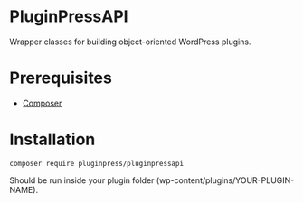 # PluginPressAPI
Wrapper classes for building object-oriented WordPress plugins.

# Prerequisites
* [Composer](https://getcomposer.org/)

# Installation
`composer require pluginpress/pluginpressapi`

Should be run inside your plugin folder (wp-content/plugins/YOUR-PLUGIN-NAME).
